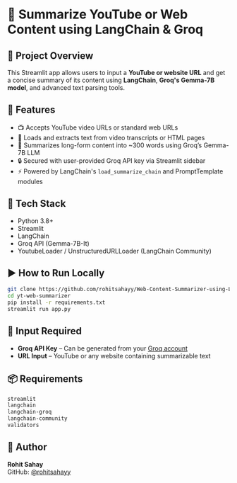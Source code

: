 # 🧠 Summarize YouTube or Web Content using LangChain & Groq

## 📌 Project Overview

This Streamlit app allows users to input a **YouTube or website URL** and get a concise summary of its content using **LangChain**, **Groq's Gemma-7B model**, and advanced text parsing tools.

## 🚀 Features

- 📺 Accepts YouTube video URLs or standard web URLs
- 📄 Loads and extracts text from video transcripts or HTML pages
- 🧠 Summarizes long-form content into ~300 words using Groq’s Gemma-7B LLM
- 🔒 Secured with user-provided Groq API key via Streamlit sidebar
- ⚡ Powered by LangChain's `load_summarize_chain` and PromptTemplate modules

## 🧰 Tech Stack

- Python 3.8+
- Streamlit
- LangChain
- Groq API (Gemma-7B-It)
- YoutubeLoader / UnstructuredURLLoader (LangChain Community)

## ▶️ How to Run Locally

```bash
git clone https://github.com/rohitsahayy/Web-Content-Summarizer-using-LangChain.git
cd yt-web-summarizer
pip install -r requirements.txt
streamlit run app.py
```

## 🔐 Input Required

- **Groq API Key** – Can be generated from your [Groq account](https://console.groq.com/)
- **URL Input** – YouTube or any website containing summarizable text

## 📦 Requirements

```bash
streamlit
langchain
langchain-groq
langchain-community
validators
```

## 👤 Author

**Rohit Sahay**  
GitHub: [@rohitsahayy](https://github.com/rohitsahayy)
